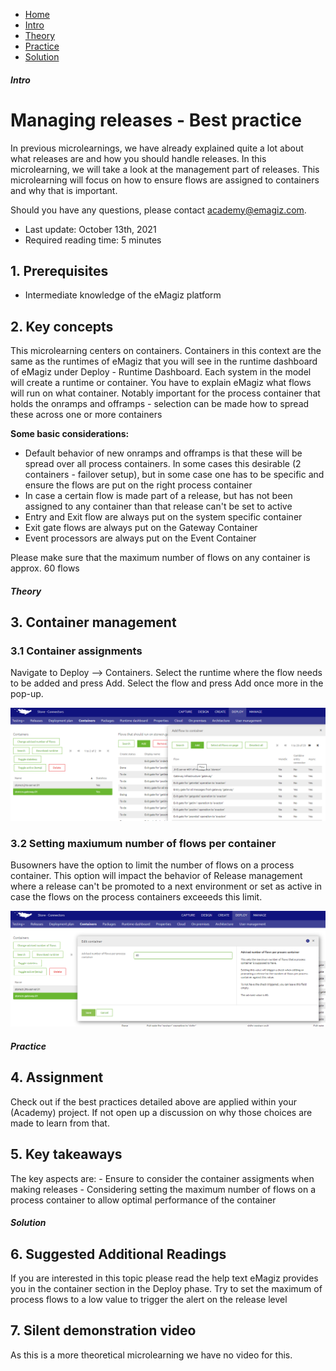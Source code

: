 <div class="ez-academy">
    <div class="ez-academy__body">
        <main class="micro-learning">
        <ul class="doc-nav">
            <li class="doc-nav__item"><a href="../../docs/microlearning/intermediate-release-management-index" class="doc-nav__link">Home</a></li>
            <li class="doc-nav__item"><a href="#intro" class="doc-nav__link">Intro</a></li>
            <li class="doc-nav__item"><a href="#theory" class="doc-nav__link">Theory</a></li>
            <li class="doc-nav__item"><a href="#practice" class="doc-nav__link">Practice</a></li>
            <li class="doc-nav__item"><a href="#solution" class="doc-nav__link">Solution</a></li>
        </ul>

<div class="doc">

##### Intro

# Managing releases - Best practice
 
In previous microlearnings, we have already explained quite a lot about what releases are and how you should handle releases. In this microlearning, we will take a look at the management part of releases. This microlearning will focus on how to ensure flows are assigned to containers and why that is important.

Should you have any questions, please contact academy@emagiz.com.

- Last update: October 13th, 2021
- Required reading time: 5 minutes

## 1. Prerequisites
- Intermediate knowledge of the eMagiz platform

## 2. Key concepts
This microlearning centers on containers. Containers in this context are the same as the runtimes of eMagiz that you will see in the runtime dashboard of eMagiz under Deploy - Runtime Dashboard. Each system in the model will create a runtime or container. You have to explain eMagiz what flows will run on what container. Notably important for the process container that holds the onramps and offramps - selection can be made how to spread these across one or more containers

**Some basic considerations:**
- Default behavior of new onramps and offramps is that these will be spread over all process containers. In some cases this desirable (2 containers - failover setup), but in some case one has to be specific and ensure the flows are put on the right process container
- In case a certain flow is made part of a release, but has not been assigned to any container than that release can't be set to active
- Entry and Exit flow are always put on the system specific container
- Exit gate flows are always put on the Gateway Container
- Event processors are always put on the Event Container

Please make sure that the maximum number of flows on any container is approx. 60 flows

##### Theory
  
## 3. Container management

### 3.1 Container assignments

Navigate to Deploy --> Containers. Select the runtime where the flow needs to be added and press Add. Select the flow and press Add once more in the pop-up.

<p align="center"><img src="../../img/microlearning/intermediate-release-management-assign-flows-container.png"></p>

### 3.2 Setting maxiumum number of flows per container 

Busowners have the option to limit the number of flows on a process container. This option will impact the behavior of Release management where a release can't be promoted to a next environment or set as active in case the flows on the process containers exceeeds this limit.

<p align="center"><img src="../../img/microlearning/intermediate-release-management-assign-flows-container-2.png"></p>


##### Practice

## 4. Assignment

Check out if the best practices detailed above are applied within your (Academy) project. If not open up a discussion on why those choices are made to learn from that.

## 5. Key takeaways

The key aspects are:
    - Ensure to consider the container assigments when making releases
	- Considering setting the maximum number of flows on a process container to allow optimal performance of the container

##### Solution

## 6. Suggested Additional Readings

If you are interested in this topic please read the help text eMagiz provides you in the container section in the Deploy phase. Try to set the maximum of process flows to a low value to trigger the alert on the release level

## 7. Silent demonstration video

As this is a more theoretical microlearning we have no video for this.

</div>
</main>
</div>
</div>